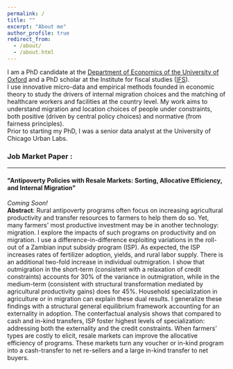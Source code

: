 ```yaml
---
permalink: /
title: ""
excerpt: "About me"
author_profile: true
redirect_from: 
  - /about/
  - /about.html
---
```





I am a PhD candidate at the [Department of Economics of the University of Oxford](https://www.economics.ox.ac.uk/) and a PhD scholar at the Institute for fiscal studies ([IFS](https://ifs.org.uk/)).  
I use innovative micro-data and empirical methods founded in economic theory to study the drivers of internal migration choices and the matching of healthcare workers and facilities at the country level. My work aims to understand migration and location choices of people under constraints, both positive (driven by central policy choices) and normative (from fairness principles).  
Prior to starting my PhD, I was a senior data analyst at the University of Chicago Urban Labs.  

### Job Market Paper : 
---

#### "Antipoverty Policies with Resale Markets: Sorting, Allocative  Efficiency, and Internal Migration" 
_Coming Soon!_  
**Abstract**:  Rural antipoverty programs often focus on increasing agricultural productivity and transfer resources to farmers to help them do so. Yet, many farmers' most productive investment may be in another technology: migration. I explore the impacts of such programs on productivity and on migration. I use a difference-in-difference exploiting variations in the roll-out of a Zambian input subsidy program (ISP). As expected, the ISP increases rates of fertilizer adoption, yields, and rural labor supply. There is an additional two-fold increase in individual outmigration. I show that outmigration in the short-term (consistent with a relaxation of credit constraints) accounts for 30% of the variance in outmigration, while in the medium-term (consistent with structural transformation mediated by agricultural productivity gains) does for 45\%. Household specialization in agriculture or in migration can explain these dual results. I generalize these findings with a structural general equilibrium framework accounting for an externality in adoption.  The conterfactual analysis shows that compared to cash and in-kind transfers, ISP foster highest levels of specialization: addressing both the externality and the credit constraints. When farmers’ types are costly to elicit, resale markets can improve the allocative efficiency of programs. These markets turn any voucher or in-kind program into a cash-transfer to net re-sellers and a large in-kind transfer to net buyers.

